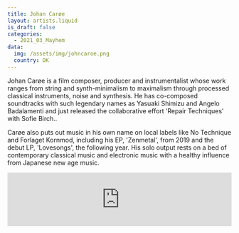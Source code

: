 ```yaml
---
title: Johan Carøe
layout: artists.liquid
is_draft: false
categories:
  - 2021_03_Mayhem
data:
  img: /assets/img/johncaroe.png
  country: DK
---
```


Johan Carøe is a film composer, producer and instrumentalist whose work ranges from string and synth-minimalism to maximalism through processed classical instruments, noise and synthesis. He has co-composed soundtracks with such legendary names as Yasuaki Shimizu and Angelo Badalamenti and just released the collaborative effort ‘Repair Techniques’ with Sofie Birch..

Carøe also puts out music in his own name on local labels like No Technique and Forlaget Kornmod, including his EP, 'Zenmetal', from 2019 and the debut LP, 'Lovesongs', the following year. His solo output rests on a bed of contemporary classical music and electronic music with a healthy influence from Japanese new age music.

<iframe style="border: 0; width: 100%; height: 120px;" src="https://bandcamp.com/EmbeddedPlayer/album=4189815322/size=large/bgcol=ffffff/linkcol=0687f5/tracklist=false/artwork=small/transparent=true/" seamless><a href="https://johancare.bandcamp.com/album/lovesongs">Lovesongs by Johan Carøe</a></iframe>
